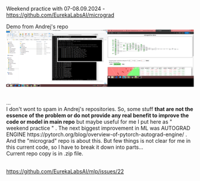 Weekend practice with  07-08.09.2024 - https://github.com/EurekaLabsAI/micrograd

Demo from Andrej's repo
![dump](https://raw.githubusercontent.com/KarolDuracz/scratchpad/main/MachineLearning/ML%20with%20EurekaLabs/07-09-2024%20-%20EurekaLabs%20practice/25%20-%2007-09-2024%20-%20cd.png)

<br />
...
<br />
I don't wont to spam in Andrej's repositories. So, some stuff <b>that are not the essence of the problem or do not provide any real benefit to improve the code or model in main repo</b> but maybe useful for me I put here as " weekend practice " . The next biggest improvement in ML was AUTOGRAD ENGINE https://pytorch.org/blog/overview-of-pytorch-autograd-engine/ . And the "micrograd" repo is about this. But few things is not clear for me in this current code, so I have to break it down into parts... 
<br />
Current repo copy is in .zip file.
<br /><br />


https://github.com/EurekaLabsAI/mlp/issues/22

